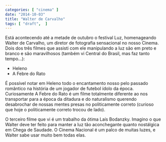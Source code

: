 ```yaml
---
categories: [ "cinema" ]
date: "2014-10-03"
title: "Walter de Carvalho"
tags: [ "draft",  ]
---
```


Está acontecendo até a metade de outubro o festival Luz, homenageando Walter de Carvalho, um diretor de fotografia sensacional no nosso Cinema. Dois dos três filmes que assisti com ele manipulando a luz são em preto e branco e são maravilhosos (também vi Central do Brasil, mas faz tanto tempo...):

 - Heleno
 - A Febre do Rato

É possível notar em Heleno todo o encantamento nosso pelo passado romântico na história de um jogador de futebol ídolo da época. Curiosamente A Febre do Rato é um filme totalmente diferente ao nos transportar para a época da ditadura e do naturalismo querendo desabrochar de nossas mentes presas no politicamente correto (curioso que hoje o politicamente correto trocou de lado).

O terceiro filme que vi é um trabalho da ótima Laís Bodanzky. Imagino o que Walter deve ter feito para manter a luz tão aconchegante quanto nostálgica em Chega de Saudade. O Cinema Nacional é um palco de muitas luzes, e Walter sabe usar muito bem todas elas.
